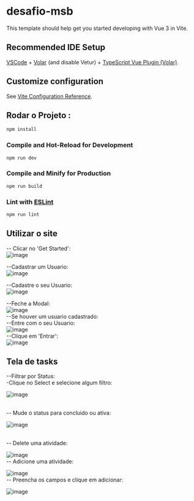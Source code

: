 # desafio-msb

This template should help get you started developing with Vue 3 in Vite.

## Recommended IDE Setup

[VSCode](https://code.visualstudio.com/) + [Volar](https://marketplace.visualstudio.com/items?itemName=Vue.volar) (and disable Vetur) + [TypeScript Vue Plugin (Volar)](https://marketplace.visualstudio.com/items?itemName=Vue.vscode-typescript-vue-plugin).

## Customize configuration

See [Vite Configuration Reference](https://vitejs.dev/config/).

## Rodar o Projeto :

```sh
npm install
```

### Compile and Hot-Reload for Development

```sh
npm run dev
```

### Compile and Minify for Production

```sh
npm run build
```

### Lint with [ESLint](https://eslint.org/)

```sh
npm run lint
```

## Utilizar o site 
-- Clicar no 'Get Started':
<br>
![image](https://user-images.githubusercontent.com/99425256/226545328-3db653ab-4f22-482e-8298-8eb25e9a551a.png)

--Cadastrar um Usuario:
<br>
![image](https://user-images.githubusercontent.com/99425256/226545945-cb24c096-5db1-41ee-a502-a612069975f9.png)

--Cadastre o seu Usuario:
<br>
![image](https://user-images.githubusercontent.com/99425256/226546090-458912bd-204f-4931-bc3f-cb0d50622a0f.png)
  
--Feche a Modal: 
<br>
![image](https://user-images.githubusercontent.com/99425256/226546204-3f522298-f442-4133-9bc1-0b882a019257.png)
<br>
--Se houver um usuario cadastrado:
<br>
--Entre com o seu Usuario:
<br>
![image](https://user-images.githubusercontent.com/99425256/226546282-c6d069a3-56a0-41c9-9065-a0dd1d129b72.png)
<br>
--Clique em 'Entrar':
<br>
![image](https://user-images.githubusercontent.com/99425256/226546398-f77b0412-3fb6-4a3e-95d2-113f5bdf1a8e.png)
<br>

## Tela de tasks
 --Filtrar por Status:
<br>
-Clique no Select e selecione algum filtro:
<br> 

![image](https://user-images.githubusercontent.com/99425256/226728218-905bf6e2-0ff2-4bb4-9951-002f1d02225a.png)

<br>
 -- Mude o status para concluido ou ativa:
<br>

![image](https://user-images.githubusercontent.com/99425256/226546750-ab8b2f9c-3d05-4197-89d4-221c6814487d.png)

<br>
 -- Delete uma atividade:
<br>

 ![image](https://user-images.githubusercontent.com/99425256/226546897-55d4c5bb-4256-4b0f-a65d-5788963b43e1.png)
<br>
-- Adicione uma atividade: 
<br>

![image](https://user-images.githubusercontent.com/99425256/226547597-cd00c8a4-da09-44aa-b1b3-fcabf9657144.png)
<br>
-- Preencha os campos e clique em adicionar:
<br>

![image](https://user-images.githubusercontent.com/99425256/226547740-fa7b02ab-5cb3-4a13-b29b-c36776338b1c.png)



